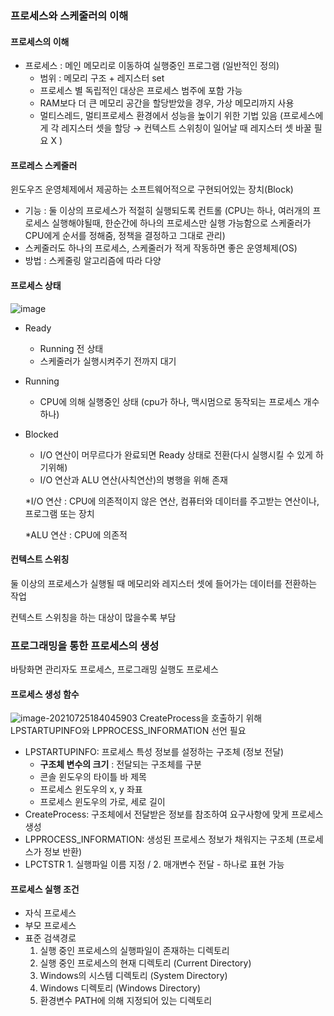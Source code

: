 ### 프로세스와 스케줄러의 이해

#### 프로세스의 이해

- 프로세스 : 메인 메모리로 이동하여 실행중인 프로그램 (일반적인 정의)
  - 범위 : 메모리 구조 + 레지스터 set
  - 프로세스 별 독립적인 대상은 프로세스 범주에 포함 가능
  - RAM보다 더 큰 메모리 공간을 할당받았을 경우, 가상 메모리까지 사용
  - 멀티스레드, 멀티프로세스 환경에서 성능을 높이기 위한 기법 있음 (프로세스에게 각 레지스터 셋을 할당 → 컨텍스트 스위칭이 일어날 때 레지스터 셋 바꿀 필요 X )

#### 프로레스 스케줄러

윈도우즈 운영체제에서 제공하는 소프트웨어적으로 구현되어있는 장치(Block)

- 기능 : 둘 이상의 프로세스가 적절히 실행되도록 컨트롤 (CPU는 하나, 여러개의 프로세스 실행해야될때, 한순간에 하나의 프로세스만 실행 가능함으로 스케줄러가 CPU에게 순서를 정해줌, 정책을 결정하고 그대로 관리)
- 스케줄러도 하나의 프로세스, 스케줄러가 적게 작동하면 좋은 운영체제(OS)
- 방법 : 스케줄링 알고리즘에 따라 다양

#### 프로세스 상태
![image](https://user-images.githubusercontent.com/59052290/126061772-639a00c1-a0ca-41b4-9bea-050672eb910b.png)
- Ready

  - Running 전 상태
  - 스케줄러가 실행시켜주기 전까지 대기

- Running

  - CPU에 의해 실행중인 상태 (cpu가 하나, 맥시멈으로 동작되는 프로세스 개수 하나)

- Blocked

  - I/O 연산이 머무르다가 완료되면 Ready 상태로 전환(다시 실행시킬 수 있게 하기위해)
  - I/O 연산과 ALU 연산(사칙연산)의 병행을 위해 존재

  *I/O 연산 : CPU에 의존적이지 않은 연산, 컴퓨터와 데이터를 주고받는 연산이나, 프로그램 또는 장치

  *ALU 연산 : CPU에 의존적


#### 컨텍스트 스위칭

둘 이상의 프로세스가 실행될 때 메모리와 레지스터 셋에 들어가는 데이터를 전환하는 작업

컨텍스트 스위칭을 하는 대상이 많을수록 부담
     

### 프로그래밍을 통한 프로세스의 생성

바탕화면 관리자도 프로세스, 프로그래밍 실행도 프로세스

#### 프로세스 생성 함수
![image-20210725184045903](https://user-images.githubusercontent.com/59052290/126894807-57e46b5f-0b91-4d47-b198-d67bb888c6bc.png)
CreateProcess을 호출하기 위해 LPSTARTUPINFO와 LPPROCESS_INFORMATION 선언 필요

- LPSTARTUPINFO: 프로세스 특성 정보를 설정하는 구조체 (정보 전달)
  - **구조체 변수의 크기** : 전달되는 구조체를 구분
  - 콘솔 윈도우의 타이틀 바 제목
  - 프로세스 윈도우의 x, y 좌표
  - 프로세스 윈도우의 가로, 세로 길이
- CreateProcess: 구조체에서 전달받은 정보를 참조하여 요구사항에 맞게 프로세스 생성
- LPPROCESS_INFORMATION: 생성된 프로세스 정보가 채워지는 구조체 (프로세스가 정보 반환)
- LPCTSTR 1. 실행파일 이름 지정 / 2. 매개변수 전달 - 하나로 표현 가능



#### 프로세스 실행 조건

- 자식 프로세스
- 부모 프로세스
- 표준 검색경로
  1. 실행 중인 프로세스의 실행파일이 존재하는 디렉토리
  2. 실행 중인 프로세스의 현재 디렉토리 (Current Directory)
  3. Windows의 시스템 디렉토리 (System Directory)
  4. Windows 디렉토리 (Windows Directory)
  5. 환경변수 PATH에 의해 지정되어 있는 디렉토리
